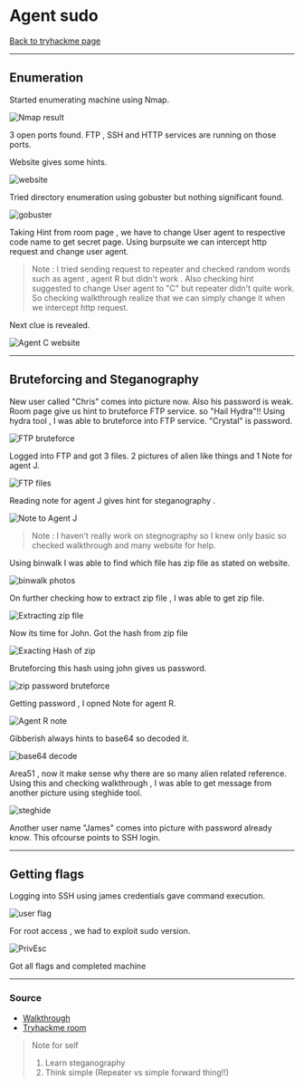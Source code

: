 # Agent sudo
[Back to tryhackme page](../Tryhackme.md)
- --
## Enumeration
Started enumerating machine using Nmap.

![Nmap result](Nmap%20result.png)

3 open ports found. FTP , SSH and HTTP services are running on those ports. 

Website gives some hints.

![website](website.png)

Tried directory enumeration using gobuster but nothing significant found.

![gobuster](gobuster.png)

Taking Hint from room page , we have to change User agent to respective code name to get secret page. Using burpsuite we can intercept http request and change user agent. 

> Note : I tried sending request to repeater and checked random words such as agent , agent R but didn't work . Also checking hint suggested to change User agent to "C" but repeater didn't quite work. So checking walkthrough realize that we can simply change it when we intercept http request.

Next clue is revealed.

![Agent C website](Agent%20C%20website.png)

- --
## Bruteforcing and Steganography
New user called "Chris"  comes into picture now. Also his password is weak. Room page give us hint to bruteforce FTP service. so "Hail Hydra"!! Using hydra tool , I was able to bruteforce into FTP service. "Crystal" is password.

![FTP bruteforce](FTP%20bruteforce.png)

Logged into FTP and got 3 files. 2 pictures of alien like things and 1 Note for agent J.

![FTP files](FTP%20files.png)

Reading note for agent J gives hint for steganography .

![Note to Agent J](Note%20to%20Agent%20J.png)

> Note : I haven't really work on stegnography so I knew only basic so checked walkthrough and many website for help.

Using binwalk I was able to find which file has zip file as stated on website.

![binwalk photos](binwalk%20photos.png)

On further checking how to extract zip file , I was able to get zip file.

![Extracting zip file](Extracting%20zip%20file.png)

Now its time for John.
Got the hash from zip file

![Exacting Hash of zip](Exacting%20Hash%20of%20zip.png)

Bruteforcing this hash using john gives us password.

![zip password bruteforce](zip%20password%20bruteforce.png)

Getting password , I opned Note for agent R.

![Agent R note](Agent%20R%20note.png)

Gibberish always hints to base64 so decoded it.

![base64 decode](base64%20decode.png)

Area51 , now it make sense why there are so many alien related reference.
Using this and checking walkthrough , I was able to get message from another picture using steghide tool.

![steghide](steghide.png)

Another user name "James" comes into picture with password already know.
This ofcourse points to SSH login.
- --
## Getting flags
Logging into SSH using james credentials gave command execution.

![user flag](../Wonderland/user%20flag.png)

For root access , we had to exploit sudo version.

![PrivEsc](PrivEsc.png)

Got all flags and completed machine

- --
### Source
- [Walkthrough](https://infosecwriteups.com/agent-sudo-walkthrough-tryhackme-d0abf6f2c6a1)
- [Tryhackme room](https://tryhackme.com/room/agentsudoctf)


> Note for self
> 1. Learn steganography
> 2. Think simple (Repeater vs simple forward thing!!)